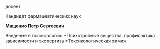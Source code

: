 доцент

Кандидат фармацевтических наук

**Мащенко Петр Сергеевич**

Введение в токсикологию
	*Психотропные вещества, профилактика зависимости и экспертиза
	*Токсикологическая химия